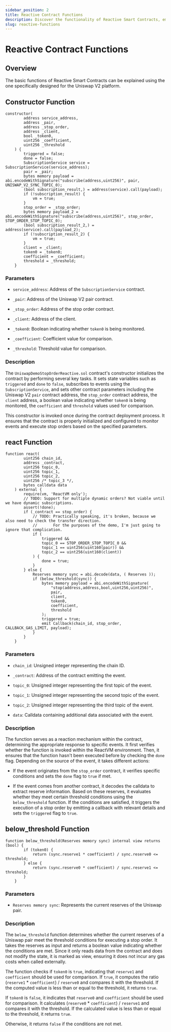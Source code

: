 ```yaml
---
sidebar_position: 2
title: Reactive Contract Functions
description: Discover the functionality of Reactive Smart Contracts, emphasizing Uniswap V2 integration.
slug: reactive-functions
---
```


# Reactive Contract Functions

## Overview

The basic functions of Reactive Smart Contracts can be explained using the one specifically designed for the Uniswap V2
platform.

## Constructor Function

```solidity title="UniswapDemoStopOrderReactive.sol"
constructor(
        address service_address,
        address _pair,
        address _stop_order,
        address _client,
        bool _token0,
        uint256 _coefficient,
        uint256 _threshold
    ) {
        triggered = false;
        done = false;
        SubscriptionService service = SubscriptionService(service_address);
        pair = _pair;
        bytes memory payload = abi.encodeWithSignature("subscribe(address,uint256)", pair, UNISWAP_V2_SYNC_TOPIC_0);
        (bool subscription_result,) = address(service).call(payload);
        if (!subscription_result) {
            vm = true;
        }
        stop_order = _stop_order;
        bytes memory payload_2 = abi.encodeWithSignature("subscribe(address,uint256)", stop_order, STOP_ORDER_STOP_TOPIC_0);
        (bool subscription_result_2,) = address(service).call(payload_2);
        if (!subscription_result_2) {
            vm = true;
        }
        client = _client;
        token0 = _token0;
        coefficient = _coefficient;
        threshold = _threshold;
    }
```

### Parameters

* `service_address`: Address of the `SubscriptionService` contract.

* `_pair`: Address of the Uniswap V2 pair contract.

* `_stop_order`: Address of the stop order contract.

* `_client`: Address of the client.

* `_token0`: Boolean indicating whether `token0` is being monitored.

* `_coefficient`: Coefficient value for comparison.

* `_threshold`: Threshold value for comparison.

### Description

The `UniswapDemoStopOrderReactive.sol` contract's constructor initializes the contract by performing several key tasks.
It sets state variables such as `triggered` and `done` to `false`, subscribes to events using the `SubscriptionService`,
and sets other contract parameters including the Uniswap V2 `pair` contract address, the `stop_order` contract address,
the `client` address, a boolean value indicating whether `token0` is being monitored, the `coefficient` and `threshold`
values used for comparison.

This constructor is invoked once during the contract deployment process. It ensures that the contract is properly initialized
and configured to monitor events and execute stop orders based on the specified parameters.

## react Function

```solidity title="UniswapDemoStopOrderReactive.sol"
function react(
        uint256 chain_id,
        address _contract,
        uint256 topic_0,
        uint256 topic_1,
        uint256 topic_2,
        uint256 /* topic_3 */,
        bytes calldata data
    ) external {
        require(vm, 'ReactVM only');
        // TODO: Support for multiple dynamic orders? Not viable until we have dynamic subscriptions.
        assert(!done);
        if (_contract == stop_order) {
            // TODO: Practically speaking, it's broken, because we also need to check the transfer direction.
            //       For the purposes of the demo, I'm just going to ignore that complication.
            if (
                triggered &&
                topic_0 == STOP_ORDER_STOP_TOPIC_0 &&
                topic_1 == uint256(uint160(pair)) &&
                topic_2 == uint256(uint160(client))
            ) {
                done = true;
            }
        } else {
            Reserves memory sync = abi.decode(data, ( Reserves ));
            if (below_threshold(sync)) {
                bytes memory payload = abi.encodeWithSignature(
                    "stop(address,address,bool,uint256,uint256)",
                    pair,
                    client,
                    token0,
                    coefficient,
                    threshold
                );
                triggered = true;
                emit Callback(chain_id, stop_order, CALLBACK_GAS_LIMIT, payload);
            }
        }
    }
```

### Parameters

* `chain_id`: Unsigned integer representing the chain ID.

* `_contract`: Address of the contract emitting the event.

* `topic_0`: Unsigned integer representing the first topic of the event.

* `topic_1`: Unsigned integer representing the second topic of the event.

* `topic_2`: Unsigned integer representing the third topic of the event.

* `data`: Calldata containing additional data associated with the event.

### Description

The function serves as a reaction mechanism within the contract, determining the appropriate response to specific events.
It first verifies whether the function is invoked within the ReactVM environment. Then, it ensures that the function hasn't
been executed before by checking the `done` flag. Depending on the source of the event, it takes different actions:

* If the event originates from the `stop_order` contract, it verifies specific conditions and sets the `done` flag to `true`
if met.

* If the event comes from another contract, it decodes the calldata to extract reserve information. Based on these reserves,
it evaluates whether they meet certain threshold conditions using the `below_threshold` function. If the conditions are satisfied,
it triggers the execution of a stop order by emitting a callback with relevant details and sets the `triggered` flag to `true`.

## below_threshold Function

```solidity title="UniswapDemoStopOrderReactive.sol"
function below_threshold(Reserves memory sync) internal view returns (bool) {
        if (token0) {
            return (sync.reserve1 * coefficient) / sync.reserve0 <= threshold;
        } else {
            return (sync.reserve0 * coefficient) / sync.reserve1 <= threshold;
        }
    }
```

### Parameters

* `Reserves memory sync`: Represents the current reserves of the Uniswap pair.

### Description

The `below_threshold` function determines whether the current reserves of a Uniswap pair meet the threshold conditions for
executing a stop order. It takes the reserves as input and returns a boolean value indicating whether the conditions are met.
Since it only reads data from the contract and does not modify the state, it is marked as view, ensuring it does not incur any
gas costs when called externally.

The function checks if `token0` is `true`, indicating that `reserve1` and `coefficient` should be used for comparison. If `true`, it
computes the ratio (`reserve1` * `coefficient`) / `reserve0` and compares it with the threshold. If the computed value is less
than or equal to the threshold, it returns `true`.

If `token0` is `false`, it indicates that `reserve0` and `coefficient` should be used for comparison. It calculates
(`reserve0` * `coefficient`) / `reserve1` and compares it with the threshold. If the calculated value is less than or equal
to the threshold, it returns `true`.

Otherwise, it returns `false` if the conditions are not met. 